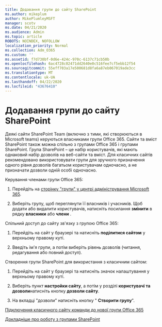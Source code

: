 ```yaml
---
title: Додавання групи до сайту SharePoint
ms.author: mikeplum
author: MikePlumleyMSFT
manager: scotv
ms.date: 04/21/2020
ms.audience: Admin
ms.topic: article
ROBOTS: NOINDEX, NOFOLLOW
localization_priority: Normal
ms.collection: Adm_O365
ms.custom: ''
ms.assetid: f7d730bf-0d6e-424c-970c-6137c71cb50b
ms.openlocfilehash: 6ac4728c02471dd2640e0c516fee7cf5ebb12f54
ms.sourcegitcommit: 55eff703a17e500681d8fa6a87eb067019ade3cc
ms.translationtype: MT
ms.contentlocale: uk-UA
ms.lasthandoff: 04/22/2020
ms.locfileid: "43676410"
---
```

# <a name="add-a-group-to-a-sharepoint-site"></a>Додавання групи до сайту SharePoint

Деякі сайти SharePoint Team (включно з тими, які створюються в Microsoft teams) керуються власниками групи Office 365. Сайти та вміст SharePoint також можна спільно з групами Office 365 і групами SharePoint. Група SharePoint – це набір користувачів, які мають однаковий набір дозволів на веб-сайти та вміст. Для класичних сайтів рекомендовано використовувати групи для зручного призначення одного рівня дозволів багатьом користувачам одночасно, а не призначати дозволи одній особі одночасно.
  
Керування членами групи Office 365:
  
1. Перейдіть на [сторінку "групи" у центрі адміністрування Microsoft 365](https://portal.office.com/adminportal/home#/groups).
    
2. Виберіть групу, щоб переглянути її власників і учасників. Щоб додати або видалити користувачів, натисніть посилання **змінити** в рядку **власники** або **члени** . 
    
Спільний доступ до сайту зв'язку з групою Office 365:
  
1. Перейдіть на сайт у браузері та натисніть **поділитися сайтом** у верхньому правому куті. 
    
2. Введіть ім'я групи, а потім виберіть рівень дозволів (читання, редагування або повний доступ).
    
Створення групи SharePoint для використання з класичним сайтом:
  
1. Перейдіть на сайт у браузері та натисніть значок налаштування у верхньому правому куті.
    
2. Виберіть пункт **настройки сайту**, а потім у розділі **користувачі та дозволи**натисніть кнопку **дозволи сайту**.
    
3. На вкладці "дозволи" натисніть кнопку " **Створити групу**".
    
[Підключення класичного сайту команди до нової групи Office 365](https://go.microsoft.com/fwlink/?linkid=2008654)
  
[Докладніше про роботу з групами SharePoint](https://go.microsoft.com/fwlink/?linkid=874658)
  

